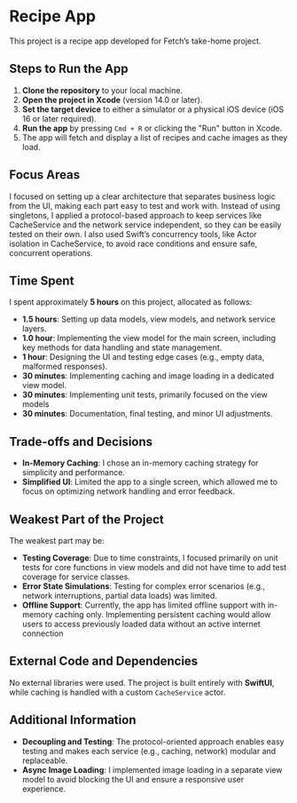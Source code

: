 # Recipe App

This project is a recipe app developed for Fetch’s take-home project.

## Steps to Run the App

1. **Clone the repository** to your local machine.
2. **Open the project in Xcode** (version 14.0 or later).
3. **Set the target device** to either a simulator or a physical iOS device (iOS 16 or later required).
4. **Run the app** by pressing `Cmd + R` or clicking the "Run" button in Xcode.
5. The app will fetch and display a list of recipes and cache images as they load.

## Focus Areas

I focused on setting up a clear architecture that separates business logic from the UI, making each part easy to test and work with. Instead of using singletons, 
I applied a protocol-based approach to keep services like CacheService and the network service independent, so they can be easily tested on their own. 
I also used Swift’s concurrency tools, like Actor isolation in CacheService, to avoid race conditions and ensure safe, concurrent operations.


## Time Spent

I spent approximately **5 hours** on this project, allocated as follows:
- **1.5 hours**: Setting up data models, view models, and network service layers.
- **1.0 hour**: Implementing the view model for the main screen, including key methods for data handling and state management.
- **1 hour**: Designing the UI and testing edge cases (e.g., empty data, malformed responses).
- **30 minutes**: Implementing caching and image loading in a dedicated view model.
- **30 minutes**: Implementing unit tests, primarily focused on the view models
- **30 minutes**: Documentation, final testing, and minor UI adjustments.

## Trade-offs and Decisions

- **In-Memory Caching**: I chose an in-memory caching strategy for simplicity and performance.
- **Simplified UI**: Limited the app to a single screen, which allowed me to focus on optimizing network handling and error feedback.

## Weakest Part of the Project

The weakest part may be:
- **Testing Coverage**: Due to time constraints, I focused primarily on unit tests for core functions in view models and did not have time to add test coverage for service classes.
- **Error State Simulations**: Testing for complex error scenarios (e.g., network interruptions, partial data loads) was limited.
- **Offline Support**: Currently, the app has limited offline support with in-memory caching only. Implementing persistent caching would allow users to access previously loaded data without an active internet connection

## External Code and Dependencies

No external libraries were used. The project is built entirely with **SwiftUI**, while caching is handled with a custom `CacheService` actor.

## Additional Information

- **Decoupling and Testing**: The protocol-oriented approach enables easy testing and makes each service (e.g., caching, network) modular and replaceable.
- **Async Image Loading**: I implemented image loading in a separate view model to avoid blocking the UI and ensure a responsive user experience.
